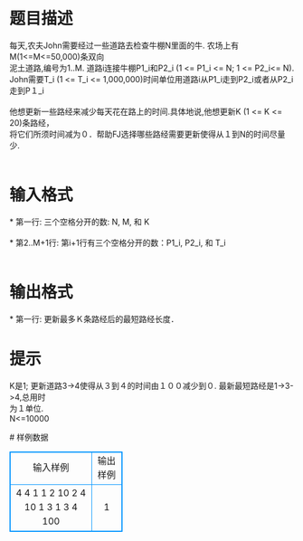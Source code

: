 # 

 
 # 题目描述 
<p>
每天,农夫John需要经过一些道路去检查牛棚N里面的牛. 农场上有M(1<=M<=50,000)条双向<br>泥土道路,编号为1..M. 道路i连接牛棚P1_i和P2_i (1 <= P1_i <= N; 1 <= P2_i<= N).<br>John需要T_i (1 <= T_i <= 1,000,000)时间单位用道路i从P1_i走到P2_i或者从P2_i<br>走到P１_i<br><br>他想更新一些路经来减少每天花在路上的时间.具体地说,他想更新K (1 <= K <= 20)条路经，<br>将它们所须时间减为０．帮助FJ选择哪些路经需要更新使得从１到N的时间尽量少.<br><br></p> 

 
 # 输入格式 
<p>
* 第一行: 三个空格分开的数: N, M, 和 K<br><br>* 第2..M+1行: 第i+1行有三个空格分开的数：P1_i, P2_i, 和 T_i<br><br></p> 

 
 # 输出格式 
<p>
* 第一行: 更新最多Ｋ条路经后的最短路经长度．</p> 

 
 # 提示 
<p>
K是1; 更新道路3->4使得从３到４的时间由１００减少到０. 最新最短路经是1->3->4,总用时<br>为１单位.<br>N<=10000</p> 
# 样例数据
<style>
        table,table tr th, table tr td { border:1px solid #0094ff; }
        table { width: 200px; min-height: 25px; line-height: 25px; text-align: center; border-collapse: collapse;}   
    </style>
<table>
	<tr>
		<td>输入样例</td>
		<td>输出样例</td>
	</tr>
<tr><td>4 4 1
1 2 10
2 4 10
1 3 1
3 4 100
</td><td>1
</td></tr></table>

